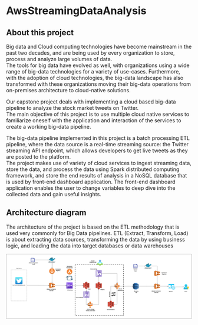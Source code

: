 # AwsStreamingDataAnalysis

## About this project
        
Big data and Cloud computing technologies have become mainstream in the past two decades, and are being used by every organization to store, process and analyze large volumes of data.   
The tools for big data have evolved as well, with organizations using a wide range of big-data technologies for a variety of use-cases. Furthermore, with the adoption of cloud technologies, the big-data landscape has also transformed with these organizations moving their big-data operations from on-premises architecture to cloud-native solutions. 
    
Our capstone project deals with implementing a cloud based big-data pipeline to analyze the stock market tweets on Twitter.   
The main objective of this project is to use multiple cloud native services to familiarize oneself with the application and interaction of the services to create a working big-data pipeline.
    
The big-data pipeline implemented in this project is a batch processing ETL pipeline, where the data source is a real-time streaming source: the Twitter streaming API endpoint, which allows developers to get live tweets as they are posted to the platform.   
The project makes use of variety of cloud services to ingest streaming data, store the data, and process the data using Spark distributed computing framework, and store the end results of analysis in a NoSQL database that is used by front-end dashboard application. The front-end dashboard application enables the user to change variables to deep dive into the collected data and gain useful insights. 

## Architecture diagram

The architecture of the project is based on the ETL methodology that is used very commonly for Big Data pipelines. ETL (Extract, Transform, Load) is about extracting data sources, transforming the data by using business logic, and loading the data into target databases or data warehouses

![Architecture Diagram](./assets/images/arch.png)